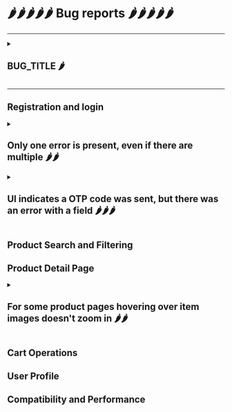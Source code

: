 # 🌶️🌶️🌶️🌶️🌶️ Bug reports 🌶️🌶️🌶️🌶️🌶️

---

<details>
<summary><h2> BUG_TITLE 🌶️</h2></summary>



</details>

---

## Registration and login 

<details>
<summary><h2>Only one error is present, even if there are multiple 🌶️🌶️</h2></summary>

The "Full Name" is empty and the phone has illegal characters, but the error message is only about missing fields.

![alt text](<Bug evidences/sign-in_sign-up/multiple_errors_only_one_is_showed.png>)

</details>


<details>
<summary><h2> UI indicates a OTP code was sent, but there was an error with a field 🌶️🌶️🌶️ </h2></summary>

The code wasn't actually sent, but the UI indicates it was.

![alt text](<Bug evidences/sign-in_sign-up/bad_phone_number_but_says_OTP_was_sent.png>)

</details>


## Product Search and Filtering


## Product Detail Page

<details>
<summary><h2> For some product pages hovering over item images doesn't zoom in 🌶️🌶️</h2></summary>

Bug was found in [this product page](https://techshopbd.com/product/obstacle-avoiding-robot-kit-arduino)

<video controls src="Bug evidences/item_page/on some products, hovering over the product image doesnt zoom in.mp4" title="Title"></video>

</details>

## Cart Operations


## User Profile


## Compatibility and Performance

